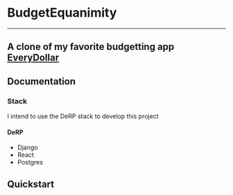 # BudgetEquanimity
---
## A clone of my favorite budgetting app [EveryDollar](https://www.ramseysolutions.com/ramseyplus/everydollar)

## Documentation

### Stack

I intend to use the DeRP stack to develop this project

#### DeRP

- Django
- React
- Postgres

## Quickstart
